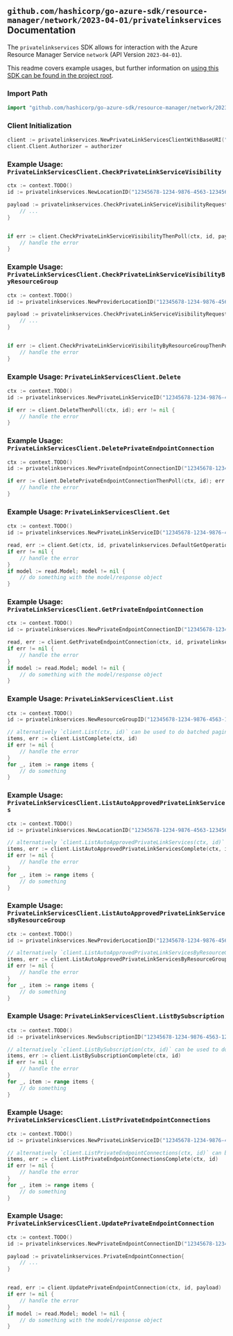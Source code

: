 
## `github.com/hashicorp/go-azure-sdk/resource-manager/network/2023-04-01/privatelinkservices` Documentation

The `privatelinkservices` SDK allows for interaction with the Azure Resource Manager Service `network` (API Version `2023-04-01`).

This readme covers example usages, but further information on [using this SDK can be found in the project root](https://github.com/hashicorp/go-azure-sdk/tree/main/docs).

### Import Path

```go
import "github.com/hashicorp/go-azure-sdk/resource-manager/network/2023-04-01/privatelinkservices"
```


### Client Initialization

```go
client := privatelinkservices.NewPrivateLinkServicesClientWithBaseURI("https://management.azure.com")
client.Client.Authorizer = authorizer
```


### Example Usage: `PrivateLinkServicesClient.CheckPrivateLinkServiceVisibility`

```go
ctx := context.TODO()
id := privatelinkservices.NewLocationID("12345678-1234-9876-4563-123456789012", "locationValue")

payload := privatelinkservices.CheckPrivateLinkServiceVisibilityRequest{
	// ...
}


if err := client.CheckPrivateLinkServiceVisibilityThenPoll(ctx, id, payload); err != nil {
	// handle the error
}
```


### Example Usage: `PrivateLinkServicesClient.CheckPrivateLinkServiceVisibilityByResourceGroup`

```go
ctx := context.TODO()
id := privatelinkservices.NewProviderLocationID("12345678-1234-9876-4563-123456789012", "example-resource-group", "locationValue")

payload := privatelinkservices.CheckPrivateLinkServiceVisibilityRequest{
	// ...
}


if err := client.CheckPrivateLinkServiceVisibilityByResourceGroupThenPoll(ctx, id, payload); err != nil {
	// handle the error
}
```


### Example Usage: `PrivateLinkServicesClient.Delete`

```go
ctx := context.TODO()
id := privatelinkservices.NewPrivateLinkServiceID("12345678-1234-9876-4563-123456789012", "example-resource-group", "privateLinkServiceValue")

if err := client.DeleteThenPoll(ctx, id); err != nil {
	// handle the error
}
```


### Example Usage: `PrivateLinkServicesClient.DeletePrivateEndpointConnection`

```go
ctx := context.TODO()
id := privatelinkservices.NewPrivateEndpointConnectionID("12345678-1234-9876-4563-123456789012", "example-resource-group", "privateLinkServiceValue", "privateEndpointConnectionValue")

if err := client.DeletePrivateEndpointConnectionThenPoll(ctx, id); err != nil {
	// handle the error
}
```


### Example Usage: `PrivateLinkServicesClient.Get`

```go
ctx := context.TODO()
id := privatelinkservices.NewPrivateLinkServiceID("12345678-1234-9876-4563-123456789012", "example-resource-group", "privateLinkServiceValue")

read, err := client.Get(ctx, id, privatelinkservices.DefaultGetOperationOptions())
if err != nil {
	// handle the error
}
if model := read.Model; model != nil {
	// do something with the model/response object
}
```


### Example Usage: `PrivateLinkServicesClient.GetPrivateEndpointConnection`

```go
ctx := context.TODO()
id := privatelinkservices.NewPrivateEndpointConnectionID("12345678-1234-9876-4563-123456789012", "example-resource-group", "privateLinkServiceValue", "privateEndpointConnectionValue")

read, err := client.GetPrivateEndpointConnection(ctx, id, privatelinkservices.DefaultGetPrivateEndpointConnectionOperationOptions())
if err != nil {
	// handle the error
}
if model := read.Model; model != nil {
	// do something with the model/response object
}
```


### Example Usage: `PrivateLinkServicesClient.List`

```go
ctx := context.TODO()
id := privatelinkservices.NewResourceGroupID("12345678-1234-9876-4563-123456789012", "example-resource-group")

// alternatively `client.List(ctx, id)` can be used to do batched pagination
items, err := client.ListComplete(ctx, id)
if err != nil {
	// handle the error
}
for _, item := range items {
	// do something
}
```


### Example Usage: `PrivateLinkServicesClient.ListAutoApprovedPrivateLinkServices`

```go
ctx := context.TODO()
id := privatelinkservices.NewLocationID("12345678-1234-9876-4563-123456789012", "locationValue")

// alternatively `client.ListAutoApprovedPrivateLinkServices(ctx, id)` can be used to do batched pagination
items, err := client.ListAutoApprovedPrivateLinkServicesComplete(ctx, id)
if err != nil {
	// handle the error
}
for _, item := range items {
	// do something
}
```


### Example Usage: `PrivateLinkServicesClient.ListAutoApprovedPrivateLinkServicesByResourceGroup`

```go
ctx := context.TODO()
id := privatelinkservices.NewProviderLocationID("12345678-1234-9876-4563-123456789012", "example-resource-group", "locationValue")

// alternatively `client.ListAutoApprovedPrivateLinkServicesByResourceGroup(ctx, id)` can be used to do batched pagination
items, err := client.ListAutoApprovedPrivateLinkServicesByResourceGroupComplete(ctx, id)
if err != nil {
	// handle the error
}
for _, item := range items {
	// do something
}
```


### Example Usage: `PrivateLinkServicesClient.ListBySubscription`

```go
ctx := context.TODO()
id := privatelinkservices.NewSubscriptionID("12345678-1234-9876-4563-123456789012")

// alternatively `client.ListBySubscription(ctx, id)` can be used to do batched pagination
items, err := client.ListBySubscriptionComplete(ctx, id)
if err != nil {
	// handle the error
}
for _, item := range items {
	// do something
}
```


### Example Usage: `PrivateLinkServicesClient.ListPrivateEndpointConnections`

```go
ctx := context.TODO()
id := privatelinkservices.NewPrivateLinkServiceID("12345678-1234-9876-4563-123456789012", "example-resource-group", "privateLinkServiceValue")

// alternatively `client.ListPrivateEndpointConnections(ctx, id)` can be used to do batched pagination
items, err := client.ListPrivateEndpointConnectionsComplete(ctx, id)
if err != nil {
	// handle the error
}
for _, item := range items {
	// do something
}
```


### Example Usage: `PrivateLinkServicesClient.UpdatePrivateEndpointConnection`

```go
ctx := context.TODO()
id := privatelinkservices.NewPrivateEndpointConnectionID("12345678-1234-9876-4563-123456789012", "example-resource-group", "privateLinkServiceValue", "privateEndpointConnectionValue")

payload := privatelinkservices.PrivateEndpointConnection{
	// ...
}


read, err := client.UpdatePrivateEndpointConnection(ctx, id, payload)
if err != nil {
	// handle the error
}
if model := read.Model; model != nil {
	// do something with the model/response object
}
```

